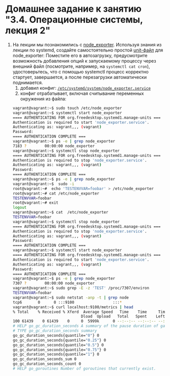 # Домашнее задание к занятию "3.4. Операционные системы, лекция 2"


1. На лекции мы познакомились с [node_exporter](https://github.com/prometheus/node_exporter/releases). Используя знания из лекции по systemd, создайте самостоятельно простой [unit-файл](https://www.freedesktop.org/software/systemd/man/systemd.service.html) для node_exporter:
Поместите его в автозагрузку, предусмотрите возможность добавления опций к запускаемому процессу через внешний файл (посмотрите, например, на `systemctl cat cron`), удостоверьтесь, что с помощью systemctl процесс корректно стартует, завершается, а после перезагрузки автоматически поднимается. 
   1. добавил конфиг: [`/etc/systemd/system/node_exporter.service`](https://github.com/dborchev/devops-netology/blob/main/03-sysadmin-04-os/node_exporter.service)
   2. конфиг отрабатывает, включая считывание переменных окружения из файла:
   ```bash
   vagrant@vagrant:~$ sudo touch /etc/node_exporter
   vagrant@vagrant:~$ systemctl start node_exporter
   ==== AUTHENTICATING FOR org.freedesktop.systemd1.manage-units ===
   Authentication is required to start 'node_exporter.service'.
   Authenticating as: vagrant,,, (vagrant)
   Password:
   ==== AUTHENTICATION COMPLETE ===
   vagrant@vagrant:~$ ps -e | grep node_exporter
   7183 ?        00:00:00 node_exporter
   vagrant@vagrant:~$ systemctl stop node_exporter
   ==== AUTHENTICATING FOR org.freedesktop.systemd1.manage-units ===
   Authentication is required to stop 'node_exporter.service'.
   Authenticating as: vagrant,,, (vagrant)
   Password:
   ==== AUTHENTICATION COMPLETE ===
   vagrant@vagrant:~$ ps -e | grep node_exporter
   vagrant@vagrant:~$  sudo -i
   root@vagrant:~#  echo 'TESTENVVAR=foobar' > /etc/node_exporter
   root@vagrant:~# cat /etc/node_exporter
   TESTENVVAR=foobar
   root@vagrant:~# exit
   logout
   vagrant@vagrant:~$ cat  /etc/node_exporter
   TESTENVVAR=foobar
   vagrant@vagrant:~$ systemctl stop node_exporter
   ==== AUTHENTICATING FOR org.freedesktop.systemd1.manage-units ===
   Authentication is required to stop 'node_exporter.service'.
   Authenticating as: vagrant,,, (vagrant)
   Password:
   ==== AUTHENTICATION COMPLETE ===
   vagrant@vagrant:~$ systemctl start node_exporter
   ==== AUTHENTICATING FOR org.freedesktop.systemd1.manage-units ===
   Authentication is required to start 'node_exporter.service'.
   Authenticating as: vagrant,,, (vagrant)
   Password:
   ==== AUTHENTICATION COMPLETE ===
   vagrant@vagrant:~$ ps -e | grep node_exporter
   7307 ?        00:00:00 node_exporter
   vagrant@vagrant:~$ sudo grep -E -z 'TEST' /proc/7307/environ
   TESTENVVAR=foobar
   vagrant@vagrant:~$ sudo netstat -anp -t | grep node
   tcp6       0      0 :::9100                 :::*                    LISTEN      7307/node_exporter
   vagrant@vagrant:~$ curl localhost:9100/metrics | head
   % Total    % Received % Xferd  Average Speed   Time    Time     Time  Current
                                 Dload  Upload   Total   Spent    Left  Speed
   100 61439    0 61439    0     0  5999k      0 --:--:-- --:--:-- --:--:-- 5999k
   # HELP go_gc_duration_seconds A summary of the pause duration of garbage collection cycles.
   # TYPE go_gc_duration_seconds summary
   go_gc_duration_seconds{quantile="0"} 0
   go_gc_duration_seconds{quantile="0.25"} 0
   go_gc_duration_seconds{quantile="0.5"} 0
   go_gc_duration_seconds{quantile="0.75"} 0
   go_gc_duration_seconds{quantile="1"} 0
   go_gc_duration_seconds_sum 0
   go_gc_duration_seconds_count 0
   # HELP go_goroutines Number of goroutines that currently exist.
   ```
